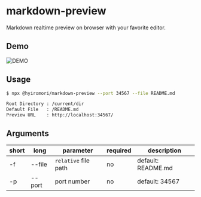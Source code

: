 # markdown-preview

Markdown realtime preview on browser with your favorite editor.

## Demo

![DEMO](https://github.com/hyiromori/markdown-preview/raw/master/gif/demo.gif)

## Usage

```bash
$ npx @hyiromori/markdown-preview --port 34567 --file README.md

Root Directory : /current/dir
Default File   : /README.md
Preview URL    : http://localhost:34567/
```

## Arguments

| short | long   | parameter            | required | description        |
|-------|--------|----------------------|----------|--------------------|
| -f    | --file | `relative` file path | no       | default: README.md |
| -p    | --port | port number          | no       | default: 34567     |
